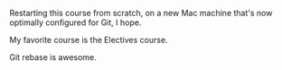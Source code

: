 Restarting this course from scratch, on a new Mac machine that's now optimally configured for Git, I hope.

My favorite course is the Electives course.

Git rebase is awesome.
